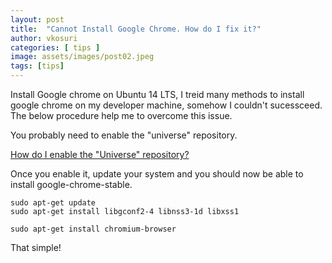 ```yaml
---
layout: post
title:  "Cannot Install Google Chrome. How do I fix it?"
author: vkosuri
categories: [ tips ]
image: assets/images/post02.jpeg
tags: [tips]
---
```

Install Google chrome on Ubuntu 14 LTS, I treid many methods to install google chrome on my developer machine, somehow I couldn't sucessceed.
The below procedure help me to overcome this issue.

You probably need to enable the "universe" repository.

[How do I enable the "Universe" repository?](https://askubuntu.com/a/227788/409013)

Once you enable it, update your system and you should now be able to install google-chrome-stable.

``` 
sudo apt-get update
sudo apt-get install libgconf2-4 libnss3-1d libxss1

sudo apt-get install chromium-browser
```

That simple!